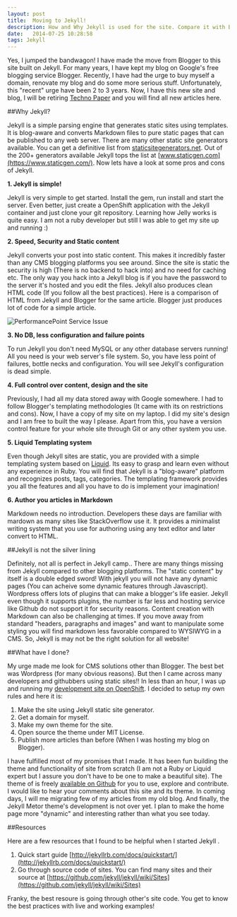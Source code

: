 ```yaml
---
layout: post
title:  Moving to Jekyll!
description: How and Why Jekyll is used for the site. Compare it with Blogger / Wordpress and its Pros and Cons
date:   2014-07-25 10:28:58
tags: Jekyll
---
```


 Yes, I jumped the bandwagon! I have made the move from Blogger to this site built on Jekyll. For many years, I have kept my blog on Google's free blogging service Blogger.
 Recently, I have had the urge to buy myself a domain, renovate my blog and do some more serious stuff. Unfortunately, this "recent" urge have been 2 to 3 years. Now, I have this new site and blog, I will be retiring [Techno Paper](http://technopaper.blogspot.com) and you will find all new articles here.

##Why Jekyll?

 Jekyll is a simple parsing engine that generates static sites using templates. It is blog-aware and converts Markdown files to pure static pages that can be published to any web server. There are many other static site generators available. You can get a definitive list from [staticsitegenerators.net](http://staticsitegenerators.net/).
 Out of the 200+ generators available Jekyll tops the list at [www.staticgen.com](https://www.staticgen.com/). Now lets have a look at some pros and cons of Jekyll.

 **1. Jekyll is simple!**

  Jekyll is very simple to get started. Install the gem, run install and start the server. Even better, just create a OpenShift application with the Jekyll container and just clone your git repository. Learning how Jelly works is quite easy. I am not a ruby developer but still I was able to get my site up and running :)

 **2. Speed, Security and Static content**

  Jekyll converts your post into static content. This makes it incredibly faster than any CMS blogging platforms you see around. Since the site is static the security is high (There is no backend to hack into) and no need for caching etc. The only way you hack into a Jekyll blog is if you have the password to the server it's hosted and you edit the files.
  Jekyll also produces clean HTML code (If you follow all the best practices). Here is a comparison of HTML from Jekyll and Blogger for the same article. Blogger just produces lot of code for a simple article.

  <img class="img-responsive image-center thumbnail" src="{{site.url}}/img/jekyll/code-compare.png" alt="PerformancePoint Service Issue" />

 **3. No DB, less configuration and failure points**

  To run Jekyll you don't need MySQL or any other database servers running! All you need is your web server's file system. So, you have less point of failures, bottle necks and configuration. You will see Jekyll's configuration is dead simple.

 **4. Full control over content, design and the site**

   Previously, I had all my data stored away with Google somewhere. I had to follow Blogger's templating methodologies (It came with its on restrictions and cons). Now, I have a copy of my site on my laptop. I did my site's design and I am free to built the way I please.
   Apart from this, you have a version control feature for your whole site through Git or any other system you use.

  **5. Liquid Templating system**

  Even though Jekyll sites are static, you are provided with a simple templating system based on [Liquid](http://liquidmarkup.org/). Its easy to grasp and learn even without any experience in Ruby.
  You will find that Jekyll is a "blog-aware" platform and recognizes posts, tags, categories. The templating framework provides you all the features and all you have to do is implement your imagination!

 **6. Author you articles in Markdown**

  Markdown needs no introduction. Developers these days are familiar with mardown as many sites like StackOverflow use it. It provides a minimalist writing system that you use for authoring using any text editor and later convert to HTML.

##Jekyll is not the silver lining

Definitely, not all is perfect in Jekyll camp.. There are many things missing from Jekyll compared to other blogging platforms. The "static content" by itself is a double edged sword! With jekyll you will not have any dynamic pages (You can acheive some dynamic features through Javascript).
Wordpress offers lots of plugins that can make a blogger's life easier. Jekyll even though it supports plugins, the number is far less and hosting service like Github do not support it for security reasons.
Content creation with Markdown can also be challenging at times. If you move away from standard "headers, paragraphs and images" and want to manipulate some styling you will find markdown less favorable compared to WYSIWYG in a CMS.
So, Jekyll is may not be the right solution for all website!

##What have I done?

My urge made me look for CMS solutions other than Blogger. The best bet was Wordpress (for many obvious reasons). But then I came across many developers and githubbers using static sites!! In less than an hour, I was up and running my [development site on OpenShift](http://blog-olakara.rhcloud.com).
I decided to setup my own rules and here it is:
1. Make the site using Jekyll static site generator.
2. Get a domain for myself.
3. Make my own theme for the site.
4. Open source the theme under MIT License.
5. Publish more articles than before (When I was hosting my blog on Blogger).

I have fulfilled most of my promises that I made. It has been fun building the theme and functionality of site from scratch (I am not a Ruby or Liquid expert but I assure you don't have to be one to make a beautiful site).
The theme of is freely [available on Github](https://github.com/olakara/JekyllMetro) for you to use, explore and contribute. I would like to hear your comments about this site and its theme. In coming days, I will me migrating few of my articles from my old blog.
And finally, the Jekyll Metor theme's development is not over yet. I plan to make the home page more "dynamic" and interesting rather than what you see today.

##Resources

Here are a few resources that I found to be helpful when I started Jekyll .
1. Quick start guide [http://jekyllrb.com/docs/quickstart/](http://jekyllrb.com/docs/quickstart/)
2. Go through source code of sites. You can find many sites and their source at [https://github.com/jekyll/jekyll/wiki/Sites](https://github.com/jekyll/jekyll/wiki/Sites)

Franky, the best resoure is going through other's site code. You get to know the best practices with live and working examples!

